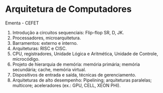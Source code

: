# Arquitetura de Computadores
Ementa - CEFET

1. Introdução a circuitos sequenciais: Flip-flop SR, D, JK.
2. Processadores, microarquitetura.
3. Barramentos: externo e interno.
4. Arquiteturas: RISC e CISC.
5. CPU, registradores, Unidade Lógica e Aritmética, Unidade de Controle, microcódigo.
6. Projeto de hierarquia de memória: memória primária; memória secundária; cache, memória virtual.
7. Dispositivos de entrada e saída, técnicas de gerenciamento.
8. Arquiteturas de alto desempenho: Pipelining; arquiteturas paralelas; multicore; aceleradores (ex.: GPU, CELL, XEON PHI).
